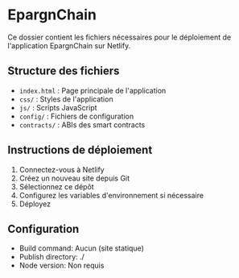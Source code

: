 # EpargnChain 

Ce dossier contient les fichiers nécessaires pour le déploiement de l'application EpargnChain sur Netlify.

## Structure des fichiers
- `index.html` : Page principale de l'application
- `css/` : Styles de l'application
- `js/` : Scripts JavaScript
- `config/` : Fichiers de configuration
- `contracts/` : ABIs des smart contracts

## Instructions de déploiement
1. Connectez-vous à Netlify
2. Créez un nouveau site depuis Git
3. Sélectionnez ce dépôt
4. Configurez les variables d'environnement si nécessaire
5. Déployez

## Configuration
- Build command: Aucun (site statique)
- Publish directory: ./
- Node version: Non requis
